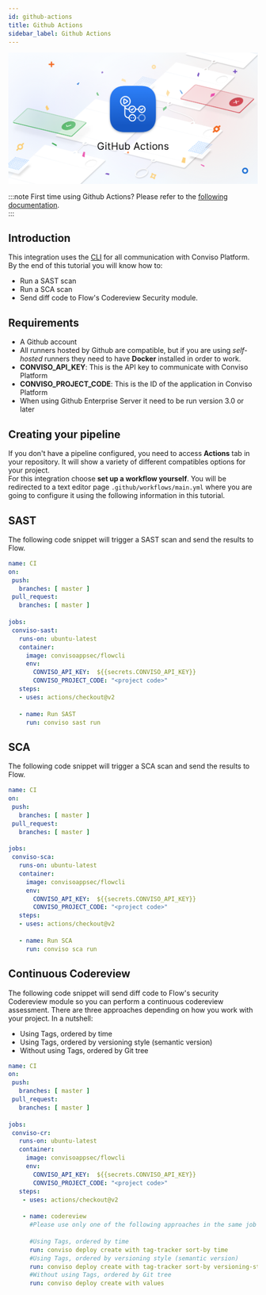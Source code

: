 ```yaml
---
id: github-actions
title: Github Actions
sidebar_label: Github Actions
---
```


<div style={{textAlign: 'center'}}>

![img](../../static/img/github-actions.png)

</div>

:::note
First time using Github Actions? Please refer to the [following documentation](https://docs.github.com/en/actions).  
:::

## Introduction

This integration uses the [CLI](../cli/installation) for all communication with Conviso Platform.  
By the end of this tutorial you will know how to:
- Run a SAST scan
- Run a SCA scan
- Send diff code to Flow's Codereview Security module.

## Requirements
- A Github account
- All runners hosted by Github are compatible, but if you are using *self-hosted* runners they need to have **Docker** installed in order to work.
- **CONVISO_API_KEY**: This is the API key to communicate with Conviso Platform
- **CONVISO_PROJECT_CODE**: This is the ID of the application in Conviso Platform
- When using Github Enterprise Server it need to be run version 3.0 or later

## Creating your pipeline
If you don't have a pipeline configured, you need to access **Actions** tab in your repository. It will show a variety of different compatibles options for your project.  
For this integration choose **set up a workflow yourself**. You will be redirected to a text editor page ```.github/workflows/main.yml``` where you are going to configure it using the following information in this tutorial.

### 
## SAST
The following code snippet will trigger a SAST scan and send the results to Flow.

```yml
name: CI
on:
 push:
   branches: [ master ]
 pull_request:
   branches: [ master ]

jobs:
 conviso-sast:
   runs-on: ubuntu-latest
   container:
     image: convisoappsec/flowcli
     env:
       CONVISO_API_KEY:  ${{secrets.CONVISO_API_KEY}}
       CONVISO_PROJECT_CODE: "<project code>"
   steps:
   - uses: actions/checkout@v2

   - name: Run SAST
     run: conviso sast run
```

## SCA
The following code snippet will trigger a SCA scan and send the results to Flow.

```yml
name: CI
on:
 push:
   branches: [ master ]
 pull_request:
   branches: [ master ]

jobs:
 conviso-sca:
   runs-on: ubuntu-latest
   container:
     image: convisoappsec/flowcli
     env:
       CONVISO_API_KEY:  ${{secrets.CONVISO_API_KEY}}
       CONVISO_PROJECT_CODE: "<project code>"
   steps:
   - uses: actions/checkout@v2

   - name: Run SCA
     run: conviso sca run
```

## Continuous Codereview 
The following code snippet will send diff code to Flow's security Codereview module so you can 
perform a continuous codereview assessment.
There are three approaches depending on how you work with your project. In a nutshell:
- Using Tags, ordered by time
- Using Tags, ordered by versioning style (semantic version)
- Without using Tags, ordered by Git tree

```yml
name: CI
on:
 push:
   branches: [ master ]
 pull_request:
   branches: [ master ]

jobs:
 conviso-cr:
   runs-on: ubuntu-latest
   container:
     image: convisoappsec/flowcli
     env:
       CONVISO_API_KEY:  ${{secrets.CONVISO_API_KEY}}
       CONVISO_PROJECT_CODE: "<project code>"
   steps:
    - uses: actions/checkout@v2

    - name: codereview
      #Please use only one of the following approaches in the same job

      #Using Tags, ordered by time
      run: conviso deploy create with tag-tracker sort-by time
      #Using Tags, ordered by versioning style (semantic version)
      run: conviso deploy create with tag-tracker sort-by versioning-style
      #Without using Tags, ordered by Git tree
      run: conviso deploy create with values
```